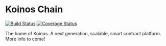 # Koinos Chain
[![Build Status](https://app.travis-ci.com/koinos/koinos-chain.svg?branch=master)](https://app.travis-ci.com/koinos/koinos-chain) [![Coverage Status](https://coveralls.io/repos/github/koinos/koinos-chain/badge.svg?branch=master)](https://coveralls.io/github/koinos/koinos-chain?branch=master)

The home of Koinos. A next generation, scalable, smart contract platform. More info to come!
